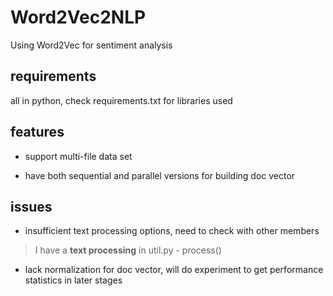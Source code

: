 # Word2Vec2NLP
Using Word2Vec for sentiment analysis

## requirements

all in python, check requirements.txt for libraries used

## features

* support multi-file data set

* have both sequential and parallel versions for building doc vector

## issues

* insufficient text processing options, need to check with other members

> I have a **text processing** in util.py - process()

* lack normalization for doc vector, will do experiment to get performance statistics in later stages

